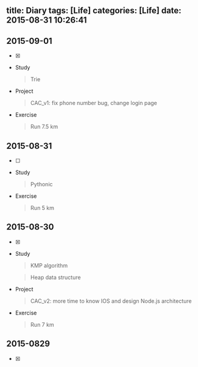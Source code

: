 title: Diary
tags: [Life]
categories: [Life]
date: 2015-08-31 10:26:41
---

## 2015-09-01

* [x]

* Study

    > Trie

* Project

    > CAC_v1: fix phone number bug, change login page

* Exercise

    > Run 7.5 km

## 2015-08-31

* [ ]

* Study

    > Pythonic

* Exercise

    > Run 5 km

## 2015-08-30

* [x]

* Study

    > KMP algorithm

    > Heap data structure

* Project

    > CAC_v2: more time to know IOS and design Node.js architecture

* Exercise

    >Run 7 km

## 2015-0829

* [x]
